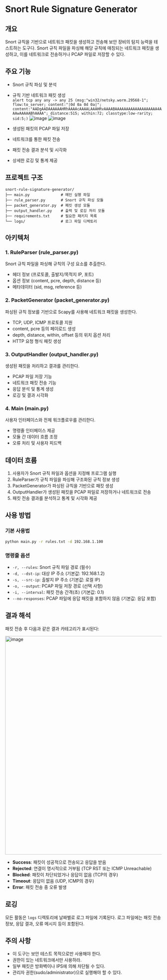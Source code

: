 # Snort Rule Signature Generator

## 개요
Snort 규칙을 기반으로 네트워크 패킷을 생성하고 전송해 보안 장비의 탐지 능력을 테스트하는 도구다. Snort 규칙 파일을 파싱해 해당 규칙에 매칭되는 네트워크 패킷을 생성하고, 이를 네트워크로 전송하거나 PCAP 파일로 저장할 수 있다.

## 주요 기능
- Snort 규칙 파싱 및 분석
- 규칙 기반 네트워크 패킷 생성  
  `alert tcp any any -> any 25 (msg:"win32/netsky.worm.29568-1"; flow:to_server; content:"|0d 0a 0d 0a|"; content:"AADgAADAAAAAAHRhAAAAcAAAALAAAHRvAAAABAAAAAAAAAAAAAAAAAAA4AAAwAAAAABhAAAA"; distance:515; within:72; classtype:low-rarity; sid:5;)`
  ![image](https://github.com/user-attachments/assets/dc5ffaeb-52f2-4f8c-bc0d-0c7c9d53a175)
  ![image](https://github.com/user-attachments/assets/791f8ce1-8da7-42d2-a212-85a938d691e6)

- 생성된 패킷의 PCAP 파일 저장
- 네트워크를 통한 패킷 전송
- 패킷 전송 결과 분석 및 시각화
- 상세한 로깅 및 통계 제공

## 프로젝트 구조
```
snort-rule-signature-generator/
├── main.py              # 메인 실행 파일
├── rule_parser.py       # Snort 규칙 파싱 모듈
├── packet_generator.py  # 패킷 생성 모듈
├── output_handler.py    # 출력 및 로깅 처리 모듈
├── requirements.txt     # 필요한 패키지 목록
└── logs/                # 로그 파일 디렉토리
```

## 아키텍처

### 1. RuleParser (rule_parser.py)
Snort 규칙 파일을 파싱해 규칙의 구성 요소를 추출한다.
- 헤더 정보 (프로토콜, 출발지/목적지 IP, 포트)
- 옵션 정보 (content, pcre, depth, distance 등)
- 메타데이터 (sid, msg, reference 등)

### 2. PacketGenerator (packet_generator.py)
파싱된 규칙 정보를 기반으로 Scapy를 사용해 네트워크 패킷을 생성한다.
- TCP, UDP, ICMP 프로토콜 지원
- content, pcre 등의 페이로드 생성
- depth, distance, within, offset 등의 위치 옵션 처리
- HTTP 요청 형식 패킷 생성

### 3. OutputHandler (output_handler.py)
생성된 패킷을 처리하고 결과를 관리한다.
- PCAP 파일 저장 기능
- 네트워크 패킷 전송 기능
- 응답 분석 및 통계 생성
- 로깅 및 결과 시각화

### 4. Main (main.py)
사용자 인터페이스와 전체 워크플로우를 관리한다.
- 명령줄 인터페이스 제공
- 모듈 간 데이터 흐름 조정
- 오류 처리 및 사용자 피드백

## 데이터 흐름
1. 사용자가 Snort 규칙 파일과 옵션을 지정해 프로그램 실행
2. RuleParser가 규칙 파일을 파싱해 구조화된 규칙 정보 생성
3. PacketGenerator가 파싱된 규칙을 기반으로 패킷 생성
4. OutputHandler가 생성된 패킷을 PCAP 파일로 저장하거나 네트워크로 전송
5. 패킷 전송 결과를 분석하고 통계 및 시각화 제공

## 사용 방법

### 기본 사용법
```bash
python main.py -r rules.txt -d 192.168.1.100
```

### 명령줄 옵션
- `-r, --rules`: Snort 규칙 파일 경로 (필수)
- `-d, --dst-ip`: 대상 IP 주소 (기본값: 192.168.1.2)
- `-s, --src-ip`: 출발지 IP 주소 (기본값: 로컬 IP)
- `-o, --output`: PCAP 파일 저장 경로 (선택 사항)
- `-i, --interval`: 패킷 전송 간격(초) (기본값: 0.1)
- `--no-responses`: PCAP 파일에 응답 패킷을 포함하지 않음 (기본값: 응답 포함)

## 결과 해석
패킷 전송 후 다음과 같은 결과 카테고리가 표시된다:

<img src="https://github.com/user-attachments/assets/815da690-d195-4d7a-83ea-8d7e3fa5e68c" alt="image" style="width: 700px;"/>

- **Success**: 패킷이 성공적으로 전송되고 응답을 받음
- **Rejected**: 연결이 명시적으로 거부됨 (TCP RST 또는 ICMP Unreachable)
- **Blocked**: 패킷이 차단되었거나 응답이 없음 (TCP의 경우)
- **Timeout**: 응답이 없음 (UDP, ICMP의 경우)
- **Error**: 패킷 전송 중 오류 발생

## 로깅
모든 활동은 `logs` 디렉토리에 날짜별로 로그 파일에 기록된다. 로그 파일에는 패킷 전송 정보, 응답 결과, 오류 메시지 등이 포함된다.

## 주의 사항
- 이 도구는 보안 테스트 목적으로만 사용해야 한다.
- 권한이 있는 네트워크에서만 사용하라.
- 일부 패킷은 방화벽이나 IPS에 의해 차단될 수 있다.
- 관리자 권한(sudo/administrator)으로 실행해야 할 수 있다. 
